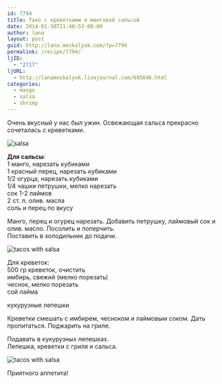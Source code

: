 ```yaml
---
id: 7794
title: Тако с креветками и манговой сальсой
date: 2014-01-30T21:40:53-08:00
author: lana
layout: post
guid: http://lana.moskalyuk.com/?p=7794
permalink: /recipe/7794/
ljID:
  - "2717"
ljURL:
  - http://lanamoskalyuk.livejournal.com/695696.html
categories:
  - mango
  - salsa
  - shrimp
---
```

Очень вкусный у нас был ужин. Освежающая сальса прекрасно сочеталась с креветками.

![salsa](http://farm3.staticflickr.com/2836/12230840273_53af5322c8_c.jpg) 

**Для сальсы**:  
1 манго, нарезать кубиками  
1 красный перец, нарезать кубиками  
1/2 огурца, нарезать кубиками  
1/4 чашки петрушки, мелко нарезать  
сок 1-2 лаймов  
2 ст. л. олив. масла  
соль и перец по вкусу

Манго, перец и огурец нарезать. Добавить петрушку, лаймовый сок и олив. масло. Посолить и поперчить.  
Поставить в холодильник до подачи.

![tacos with salsa](http://farm4.staticflickr.com/3684/12230676965_88e26f676e_c.jpg) 

Для креветок:  
500 гр креветок, очистить  
имбирь, свежий (мелко порезать)  
чеснок, мелко порезать  
сой лайма

кукурузные лепешки

Креветки смешать с имбирем, чесноком и лаймовым соком. Дать пропитаться. Поджарить на гриле. 

Подавать в кукурузных лепешках.  
Лепешка, креветки с гриля и сальса.

![tacos with salsa](http://farm6.staticflickr.com/5545/12231245666_13bcdbbc33_c.jpg) 

Приятного аппетита!